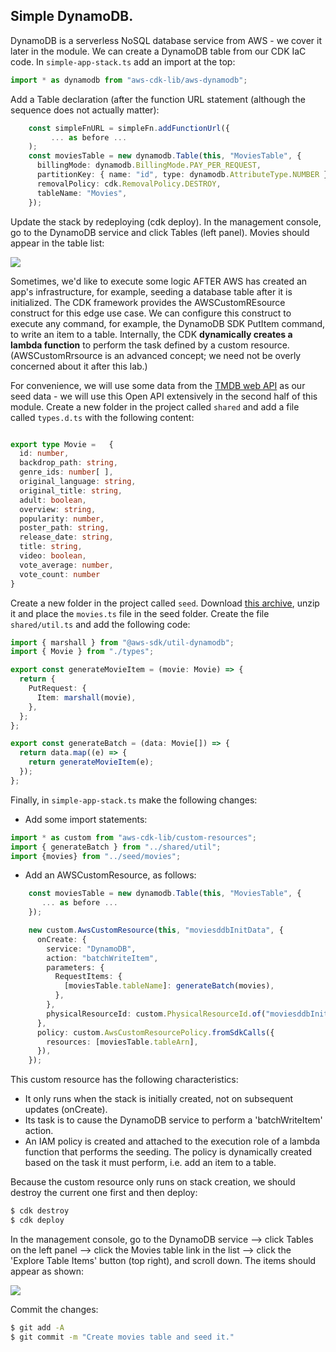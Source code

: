 ## Simple DynamoDB.

DynamoDB is a serverless NoSQL database service from AWS - we cover it later in the module. We can create a DynamoDB table from our CDK IaC code.  In `simple-app-stack.ts` add an import at the top:
~~~ts
import * as dynamodb from "aws-cdk-lib/aws-dynamodb";
~~~
Add a Table declaration (after the function URL statement (although the sequence does not actually matter):
~~~ts
    const simpleFnURL = simpleFn.addFunctionUrl({
         ... as before ...
    );
    const moviesTable = new dynamodb.Table(this, "MoviesTable", {
      billingMode: dynamodb.BillingMode.PAY_PER_REQUEST,
      partitionKey: { name: "id", type: dynamodb.AttributeType.NUMBER },
      removalPolicy: cdk.RemovalPolicy.DESTROY,
      tableName: "Movies",
    });
~~~
Update the stack by redeploying (cdk deploy). In the management console, go to the DynamoDB service and click Tables (left panel). Movies should appear in the table list:

![][dynamodb]

Sometimes, we'd like to execute some logic AFTER AWS has created an app's infrastructure, for example, seeding a database table after it is initialized. The CDK framework provides the AWSCustomREsource construct for this edge use case. We can configure this construct to execute any command, for example, the DynamoDB SDK PutItem command, to write an item to a table. Internally, the CDK __dynamically creates a lambda function__ to perform the task defined by a custom resource. (AWSCustomRrsource is an advanced concept; we need not be overly concerned about it after this lab.) 

For convenience, we will use some data from the [TMDB web API][tmdb] as our seed data - we will use this Open API extensively in the second half of this module. Create a new folder in the project called `shared`  and add a file called `types.d.ts` with the following content:
~~~ts

export type Movie =   {
  id: number,
  backdrop_path: string,
  genre_ids: number[ ],
  original_language: string,
  original_title: string,
  adult: boolean,
  overview: string,
  popularity: number,
  poster_path: string,
  release_date: string,
  title: string,
  video: boolean,
  vote_average: number,
  vote_count: number
}
~~~
Create a new folder in the project called `seed`. Download [this archive][seed], unzip it and place the `movies.ts` file in the seed folder. Create the file `shared/util.ts` and add the following code:
~~~ts
import { marshall } from "@aws-sdk/util-dynamodb";
import { Movie } from "./types";

export const generateMovieItem = (movie: Movie) => {
  return {
    PutRequest: {
      Item: marshall(movie),
    },
  };
};

export const generateBatch = (data: Movie[]) => {
  return data.map((e) => {
    return generateMovieItem(e);
  });
};

~~~
Finally, in `simple-app-stack.ts` make the following changes:

+ Add some import statements:

~~~ts
import * as custom from "aws-cdk-lib/custom-resources";
import { generateBatch } from "../shared/util";
import {movies} from "../seed/movies";
~~~

+ Add an AWSCustomResource, as follows:

~~~ts
    const moviesTable = new dynamodb.Table(this, "MoviesTable", {
       ... as before ...
    });

    new custom.AwsCustomResource(this, "moviesddbInitData", {
      onCreate: {
        service: "DynamoDB",
        action: "batchWriteItem",
        parameters: {
          RequestItems: {
            [moviesTable.tableName]: generateBatch(movies),
          },
        },
        physicalResourceId: custom.PhysicalResourceId.of("moviesddbInitData"), //.of(Date.now().toString()),
      },
      policy: custom.AwsCustomResourcePolicy.fromSdkCalls({
        resources: [moviesTable.tableArn],
      }),
    });
~~~
This custom resource has the following characteristics:
+ It only runs when the stack is initially created, not on subsequent updates (onCreate).
+ Its task is to cause the DynamoDB service to perform a 'batchWriteItem' action.
+ An IAM policy is created and attached to the execution role of a lambda function that performs the seeding. The policy is dynamically created based on the task it must perform, i.e. add an item to a table.

Because the custom resource only runs on stack creation, we should destroy the current one first and then deploy:
~~~bash
$ cdk destroy
$ cdk deploy
~~~
In the management console, go to the DynamoDB service --> click Tables on the left panel --> click the Movies table link in the list --> click the 'Explore Table Items' button (top right), and scroll down. The items should appear as shown:

![][moviestable]

Commit the changes:
~~~bash
$ git add -A
$ git commit -m "Create movies table and seed it."
~~~

[moviestable]: ./img/moviestable.png
[dynamodb]: ./img/dynamodb.png
[tmdb]: https://www.themoviedb.org/
[seed]: ./img/movies.ts.zip